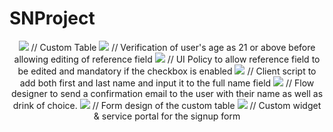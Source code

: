 # SNProject
<p align="center">
<img src="https://i.imgur.com/NBpV6yD.png"> 
// Custom Table
  
<img src="https://i.imgur.com/bmVEuI2.png"> 
// Verification of user's age as 21 or above before allowing editing of reference field
  
<img src="https://i.imgur.com/Ty7N2oT.png"> 
// UI Policy to allow reference field to be edited and mandatory if the checkbox is enabled
  
<img src="https://i.imgur.com/Wk6yhGC.png"> 
// Client script to add both first and last name and input it to the full name field
  
<img src="https://i.imgur.com/3F6RYV7.png"> 
// Flow designer to send a confirmation email to the user with their name as well as drink of choice.
  
<img src="https://i.imgur.com/hQKXFdz.png"> 
// Form design of the custom table
  
<img src="https://i.imgur.com/OfhdU2q.png"> 
// Custom widget & service portal for the signup form
</p>

